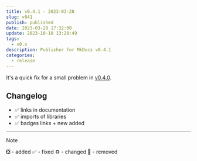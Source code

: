```yaml
---
title: v0.4.1 - 2023-03-28
slug: v041
publish: published
date: 2023-03-28 17:32:00
update: 2023-10-10 13:20:49
tags:
  - v0.x
description: Publisher for MkDocs v0.4.1
categories:
  - release
---
```


It's a quick fix for a small problem in [v0.4.0](v040-minifier-and-autonav.md).

<!-- more -->

## Changelog

- ✅ links in documentation
- ✅ imports of libraries
- ✅ badges links + new added

---

> [!note]
> ❎ - added ✅ - fixed ♻️️ - changed 🚫 - removed
